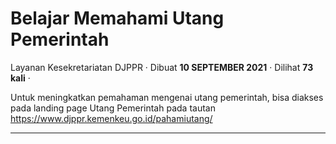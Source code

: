 Belajar Memahami Utang Pemerintah
=================================

Layanan Kesekretariatan DJPPR · Dibuat **10 SEPTEMBER 2021** · Dilihat **73 kali** ·

Untuk meningkatkan pemahaman mengenai utang pemerintah, bisa diakses pada landing page Utang Pemerintah pada tautan https://www.djppr.kemenkeu.go.id/pahamiutang/  

  
  
  

* * *